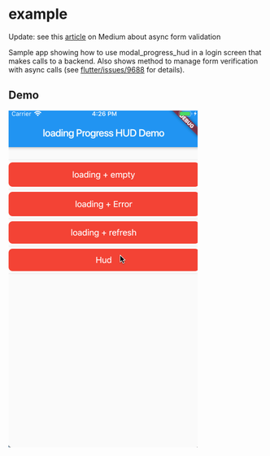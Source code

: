 # example

Update: see this [article](https://medium.com/@nocnoc/the-secret-to-async-validation-on-flutter-forms-4b273c667c03) on Medium about async form validation

Sample app showing how to use modal_progress_hud in a login screen
that makes calls to a backend. Also shows method to manage form
verification with async calls (see [flutter/issues/9688](https://github.com/flutter/flutter/issues/9688) for details).

## Demo
![Demo](https://github.com/TomJack1/loading_progress_hud/blob/master/hud.gif)

